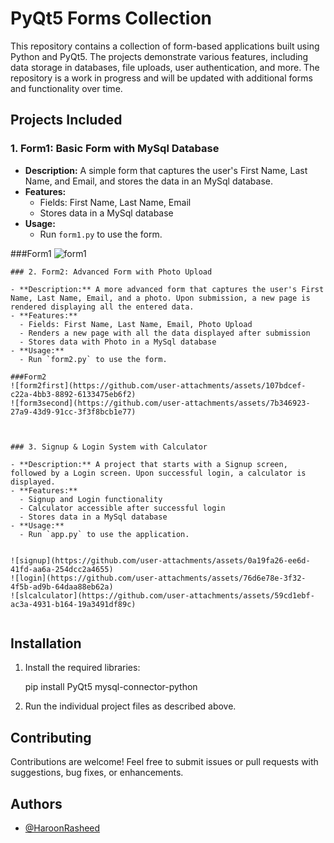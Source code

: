 # PyQt5 Forms Collection

This repository contains a collection of form-based applications built using Python and PyQt5. The projects demonstrate various features, including data storage in databases, file uploads, user authentication, and more. The repository is a work in progress and will be updated with additional forms and functionality over time.

## Projects Included

### 1. Form1: Basic Form with MySql Database

- **Description:** A simple form that captures the user's First Name, Last Name, and Email, and stores the data in an MySql database.
- **Features:**
  - Fields: First Name, Last Name, Email
  - Stores data in a MySql database
- **Usage:**
  - Run `form1.py` to use the form.
 
###Form1
![form1](https://github.com/user-attachments/assets/3de702b6-c17e-426d-a13e-f59628a12168)

```
### 2. Form2: Advanced Form with Photo Upload

- **Description:** A more advanced form that captures the user's First Name, Last Name, Email, and a photo. Upon submission, a new page is rendered displaying all the entered data.
- **Features:**
  - Fields: First Name, Last Name, Email, Photo Upload
  - Renders a new page with all the data displayed after submission
  - Stores data with Photo in a MySql database
- **Usage:**
  - Run `form2.py` to use the form.

###Form2
![form2first](https://github.com/user-attachments/assets/107bdcef-c22a-4bb3-8892-6133475eb6f2)
![form3second](https://github.com/user-attachments/assets/7b346923-27a9-43d9-91cc-3f3f8bcb1e77)



### 3. Signup & Login System with Calculator

- **Description:** A project that starts with a Signup screen, followed by a Login screen. Upon successful login, a calculator is displayed.
- **Features:**
  - Signup and Login functionality
  - Calculator accessible after successful login
  - Stores data in a MySql database
- **Usage:**
  - Run `app.py` to use the application.


![signup](https://github.com/user-attachments/assets/0a19fa26-ee6d-41fd-aa6a-254dcc2a4655)
![login](https://github.com/user-attachments/assets/76d6e78e-3f32-4f5b-ad9b-64daa88eb62a)
![slcalculator](https://github.com/user-attachments/assets/59cd1ebf-ac3a-4931-b164-19a3491df89c)


```
## Installation


1. Install the required libraries:
   
    pip install PyQt5 mysql-connector-python
  

2. Run the individual project files as described above.

## Contributing

Contributions are welcome! Feel free to submit issues or pull requests with suggestions, bug fixes, or enhancements.

## Authors

- [@HaroonRasheed](https://github.com/Haroon1056)




